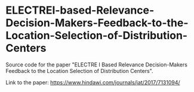 # ELECTREI-based-Relevance-Decision-Makers-Feedback-to-the-Location-Selection-of-Distribution-Centers
Source code for the paper "ELECTRE I Based Relevance Decision-Makers Feedback to the Location Selection of Distribution Centers". 


Link to the paper: https://www.hindawi.com/journals/jat/2017/7131094/ 
